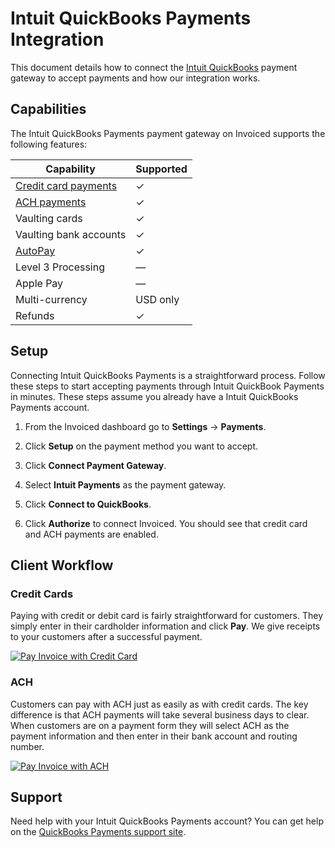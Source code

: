 # Intuit QuickBooks Payments Integration

This document details how to connect the [Intuit QuickBooks](https://payments.intuit.com) payment gateway to accept payments and how our integration works.

## Capabilities

The Intuit QuickBooks Payments payment gateway on Invoiced supports the following features:

Capability | Supported
-----------|------------
[Credit card payments](/resources/docs/payments/card) | &#10003;
[ACH payments](/resources/docs/payments/ach) | &#10003;
Vaulting cards | &#10003;
Vaulting bank accounts | &#10003;
[AutoPay](/resources/docs/payments/autopay) | &#10003;
Level 3 Processing | &mdash;
Apple Pay | &mdash;
Multi-currency | USD only
Refunds | &#10003;

## Setup

Connecting Intuit QuickBooks Payments is a straightforward process. Follow these steps to start accepting payments through Intuit QuickBook Payments in minutes. These steps assume you already have a Intuit QuickBooks Payments account.

1. From the Invoiced dashboard go to **Settings** &rarr; **Payments**.

2. Click **Setup** on the payment method you want to accept.

3. Click **Connect Payment Gateway**.

4. Select **Intuit Payments** as the payment gateway.

5. Click **Connect to QuickBooks**. 

6. Click **Authorize** to connect Invoiced. You should see that credit card and ACH payments are enabled.

## Client Workflow

### Credit Cards

Paying with credit or debit card is fairly straightforward for customers. They simply enter in their cardholder information and click **Pay**. We give receipts to your customers after a successful payment.

[![Pay Invoice with Credit Card](/docs/img/pay-invoice-credit-card.png)](/docs/img/pay-invoice-credit-card.png)

### ACH

Customers can pay with ACH just as easily as with credit cards. The key difference is that ACH payments will take several business days to clear. When customers are on a payment form they will select ACH as the payment information and then enter in their bank account and routing number.

[![Pay Invoice with ACH](/docs/img/pay-invoice-ach.png)](/docs/img/pay-invoice-ach.png)

## Support

Need help with your Intuit QuickBooks Payments account? You can get help on the [QuickBooks Payments support site](https://community.intuit.com/browse/quickBooks-online-payments).